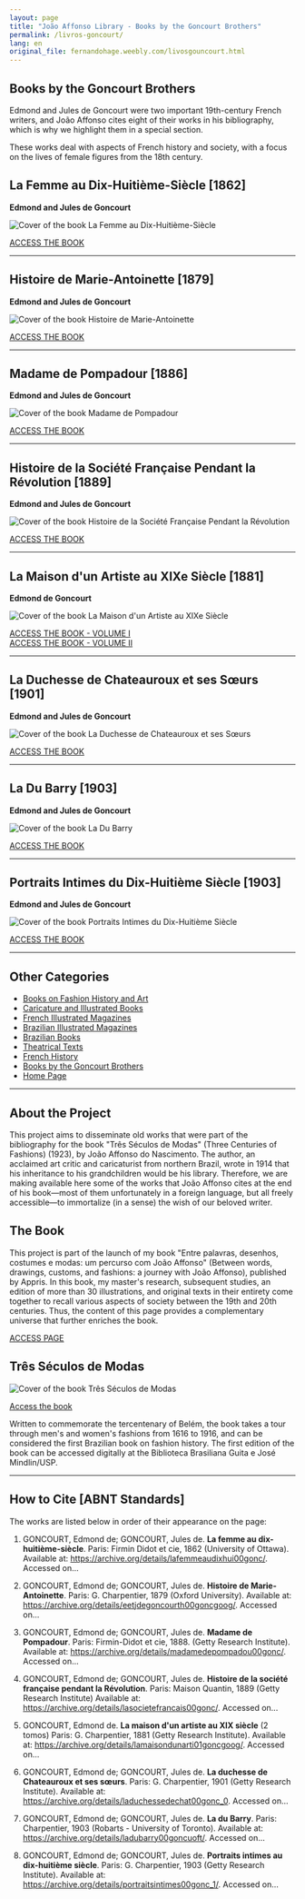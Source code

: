 ```yaml
---
layout: page
title: "João Affonso Library - Books by the Goncourt Brothers"
permalink: /livros-goncourt/
lang: en
original_file: fernandohage.weebly.com/livosgouncourt.html
---
```


## Books by the Goncourt Brothers

Edmond and Jules de Goncourt were two important 19th-century French writers, and João Affonso cites eight of their works in his bibliography, which is why we highlight them in a special section.

These works deal with aspects of French history and society, with a focus on the lives of female figures from the 18th century.

## La Femme au Dix-Huitième-Siècle [1862]

**Edmond and Jules de Goncourt**


![Cover of the book La Femme au Dix-Huitième-Siècle](/assets/images/livros-goncourt-biblioteca-joao-affonso-01.png)


[ACCESS THE BOOK](https://archive.org/details/lafemmeaudixhui00gonc/)

---

## Histoire de Marie-Antoinette [1879]

**Edmond and Jules de Goncourt**


![Cover of the book Histoire de Marie-Antoinette](/assets/images/livros-goncourt-biblioteca-joao-affonso-02.png)


[ACCESS THE BOOK](https://archive.org/details/eetjdegoncourth00goncgoog)

---

## Madame de Pompadour [1886]

**Edmond and Jules de Goncourt**


![Cover of the book Madame de Pompadour](/assets/images/livros-goncourt-biblioteca-joao-affonso-03.png)


[ACCESS THE BOOK](https://archive.org/details/madamedepompadou00gonc/)

---

## Histoire de la Société Française Pendant la Révolution [1889]

**Edmond and Jules de Goncourt**


![Cover of the book Histoire de la Société Française Pendant la Révolution](/assets/images/livros-goncourt-biblioteca-joao-affonso-04.png)


[ACCESS THE BOOK](https://archive.org/details/lasocietefrancais00gonc/)

---

## La Maison d'un Artiste au XIXe Siècle [1881]

**Edmond de Goncourt**


![Cover of the book La Maison d'un Artiste au XIXe Siècle](/assets/images/livros-goncourt-biblioteca-joao-affonso-05.png)


[ACCESS THE BOOK - VOLUME I](https://archive.org/details/lamaisondunarti01goncgoog/)  
[ACCESS THE BOOK - VOLUME II](https://archive.org/details/lamaisondunarti02goncgoog/)

---

## La Duchesse de Chateauroux et ses Sœurs [1901]

**Edmond and Jules de Goncourt**


![Cover of the book La Duchesse de Chateauroux et ses Sœurs](/assets/images/livros-goncourt-biblioteca-joao-affonso-06.png)


[ACCESS THE BOOK](https://archive.org/details/laduchessedechat00gonc_0)

---

## La Du Barry [1903]

**Edmond and Jules de Goncourt**


![Cover of the book La Du Barry](/assets/images/livros-goncourt-biblioteca-joao-affonso-07.png)


[ACCESS THE BOOK](https://archive.org/details/ladubarry00goncuoft/)

---

## Portraits Intimes du Dix-Huitième Siècle [1903]

**Edmond and Jules de Goncourt**


![Cover of the book Portraits Intimes du Dix-Huitième Siècle](/assets/images/livros-goncourt-biblioteca-joao-affonso-08.png)


[ACCESS THE BOOK](https://archive.org/details/portraitsintimes00gonc_1/)

---

## Other Categories

- [Books on Fashion History and Art](livrosmoda.html)
- [Caricature and Illustrated Books](livrosgravura.html)
- [French Illustrated Magazines](revistasfrancesas.html)
- [Brazilian Illustrated Magazines](revistasbrasileiras.html)
- [Brazilian Books](livrosbrasileirosja.html)
- [Theatrical Texts](livrosteatro.html)
- [French History](livroshistoria.html)
- [Books by the Goncourt Brothers](livosgouncourt.html)
- [Home Page](biblioteca-joao-affonso.html)

---

## About the Project

This project aims to disseminate old works that were part of the bibliography for the book "Três Séculos de Modas" (Three Centuries of Fashions) (1923), by João Affonso do Nascimento. The author, an acclaimed art critic and caricaturist from northern Brazil, wrote in 1914 that his inheritance to his grandchildren would be his library. Therefore, we are making available here some of the works that João Affonso cites at the end of his book—most of them unfortunately in a foreign language, but all freely accessible—to immortalize (in a sense) the wish of our beloved writer.

## The Book

This project is part of the launch of my book "Entre palavras, desenhos, costumes e modas: um percurso com João Affonso" (Between words, drawings, customs, and fashions: a journey with João Affonso), published by Appris. In this book, my master's research, subsequent studies, an edition of more than 30 illustrations, and original texts in their entirety come together to recall various aspects of society between the 19th and 20th centuries. Thus, the content of this page provides a complementary universe that further enriches the book.

[ACCESS PAGE](meulivro.html)

## Três Séculos de Modas


![Cover of the book Três Séculos de Modas](/assets/images/livros-goncourt-biblioteca-joao-affonso-09.jpg)


[Access the book](tresseculosdemodas.html)

Written to commemorate the tercentenary of Belém, the book takes a tour through men's and women's fashions from 1616 to 1916, and can be considered the first Brazilian book on fashion history. The first edition of the book can be accessed digitally at the Biblioteca Brasiliana Guita e José Mindlin/USP.

---

## How to Cite [ABNT Standards]

The works are listed below in order of their appearance on the page:

1. GONCOURT, Edmond de; GONCOURT, Jules de. **La femme au dix-huitième-siècle**. Paris: Firmin Didot et cie, 1862 (University of Ottawa). Available at: <https://archive.org/details/lafemmeaudixhui00gonc/>. Accessed on...

2. GONCOURT, Edmond de; GONCOURT, Jules de. **Histoire de Marie-Antoinette**. Paris: G. Charpentier, 1879 (Oxford University). Available at: <https://archive.org/details/eetjdegoncourth00goncgoog/>. Accessed on...

3. GONCOURT, Edmond de; GONCOURT, Jules de. **Madame de Pompadour**. Paris: Firmin-Didot et cie, 1888. (Getty Research Institute). Available at: <https://archive.org/details/madamedepompadou00gonc/>. Accessed on...

4. GONCOURT, Edmond de; GONCOURT, Jules de. **Histoire de la société française pendant la Révolution**. Paris: Maison Quantin, 1889 (Getty Research Institute) Available at: <https://archive.org/details/lasocietefrancais00gonc/>. Accessed on...

5. GONCOURT, Edmond de. **La maison d'un artiste au XIX siècle** (2 tomos) Paris: G. Charpentier, 1881 (Getty Research Institute). Available at: <https://archive.org/details/lamaisondunarti01goncgoog/>. Accessed on...

6. GONCOURT, Edmond de; GONCOURT, Jules de. **La duchesse de Chateauroux et ses sœurs**. Paris: G. Charpentier, 1901 (Getty Research Institute). Available at: <https://archive.org/details/laduchessedechat00gonc_0>. Accessed on...

7. GONCOURT, Edmond de; GONCOURT, Jules de. **La du Barry**. Paris: Charpentier, 1903 (Robarts - University of Toronto). Available at: <https://archive.org/details/ladubarry00goncuoft/>. Accessed on...

8. GONCOURT, Edmond de; GONCOURT, Jules de. **Portraits intimes au dix-huitième siècle**. Paris: G. Charpentier, 1903 (Getty Research Institute). Available at: <https://archive.org/details/portraitsintimes00gonc_1/>. Accessed on...
